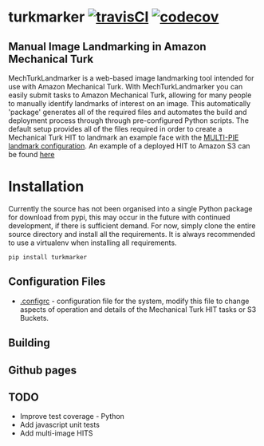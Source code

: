 # turkmarker  [![travisCI](https://travis-ci.org/benjohnston24/turkmarker.svg?branch=master)](https://travis-ci.org/benjohnston24/turkmarker)  [![codecov](https://codecov.io/gh/benjohnston24/turkmarker/branch/master/graph/badge.svg)](https://codecov.io/gh/benjohnston24/turkmarker)
## Manual Image Landmarking in Amazon Mechanical Turk

MechTurkLandmarker is a web-based image landmarking tool intended for use with Amazon Mechanical Turk.  With MechTurkLandmarker you can easily submit tasks to Amazon Mechanical Turk, allowing for many people to manually identify landmarks of interest on an image. This automatically 'package' generates all of the
required files and automates the build and deployment process through through pre-configured Python scripts.  The default setup provides all of the
files required in order to create a Mechanical Turk HIT to landmark an example face with the [MULTI-PIE landmark
configuration](http://www.flintbox.com/public/project/4742/).  An example of a deployed HIT to Amazon S3 can be found
[here](https://s3-us-west-2.amazonaws.com/turkmarker/index.html)

# Installation

Currently the source has not been organised into a single Python package for download from pypi, this may occur in the
future with continued development, if there is sufficient demand.  For now, simply clone the entire source directory and
install all the requirements.  It is always recommended to use a virtualenv when installing all requirements.

```
pip install turkmarker
```

## Configuration Files

* [.configrc](https://github.com/benjohnston24/MechTurkLandmarker/blob/master/.configrc) - configuration file for the
  system, modify this file to change aspects of operation and details of the Mechanical Turk HIT tasks or S3 Buckets. 

## Building

## Github pages

## TODO

* Improve test coverage - Python
* Add javascript unit tests
* Add multi-image HITS 
